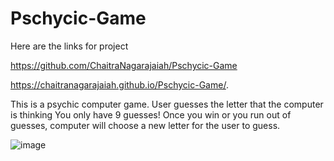 # Pschycic-Game

Here are the links for project

https://github.com/ChaitraNagarajaiah/Pschycic-Game

https://chaitranagarajaiah.github.io/Pschycic-Game/.


This is a psychic computer game. User guesses the letter that the computer is thinking  You only have 9 guesses!
Once you win or you run out of guesses, computer will choose a new letter for the user to guess.


![image](https://user-images.githubusercontent.com/50887666/67871157-4c4cfc00-fb06-11e9-9e85-72b99266f1cf.png)
